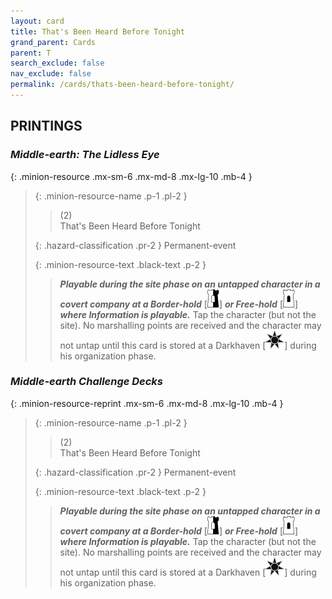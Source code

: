 ```yaml
---
layout: card
title: That's Been Heard Before Tonight
grand_parent: Cards
parent: T
search_exclude: false
nav_exclude: false
permalink: /cards/thats-been-heard-before-tonight/
---
```


## PRINTINGS


### _Middle-earth: The Lidless Eye_

{: .minion-resource .mx-sm-6 .mx-md-8 .mx-lg-10 .mb-4 }
> {: .minion-resource-name .p-1 .pl-2 }
> > <div class="hazard-mp">(2)</div>
> > <div class="card-name">That's Been Heard Before Tonight</div>
>
> {: .hazard-classification .pr-2 }
> Permanent-event
>
> {: .minion-resource-text .black-text .p-2 }
> > ***Playable during the site phase on an untapped character in a covert company at a Border-hold*** <nobr>[<img src="/assets/images/border-hold.svg">]</nobr> ***or Free-hold*** <nobr>[<img src="/assets/images/free-hold.svg">]</nobr> ***where Information is playable.*** Tap the character (but not the site). No marshalling points are received and the character may not untap until this card is stored at a Darkhaven <nobr>[<img src="/assets/images/dark-haven.svg">]</nobr> during his organization phase.  
> 

### _Middle-earth Challenge Decks_

{: .minion-resource-reprint .mx-sm-6 .mx-md-8 .mx-lg-10 .mb-4 }
> {: .minion-resource-name .p-1 .pl-2 }
> > <div class="hazard-mp">(2)</div>
> > <div class="card-name">That's Been Heard Before Tonight</div>
>
> {: .hazard-classification .pr-2 }
> Permanent-event
>
> {: .minion-resource-text .black-text .p-2 }
> > ***Playable during the site phase on an untapped character in a covert company at a Border-hold*** <nobr>[<img src="/assets/images/border-hold.svg">]</nobr> ***or Free-hold*** <nobr>[<img src="/assets/images/free-hold.svg">]</nobr> ***where Information is playable.*** Tap the character (but not the site). No marshalling points are received and the character may not untap until this card is stored at a Darkhaven <nobr>[<img src="/assets/images/dark-haven.svg">]</nobr> during his organization phase.  
> 
